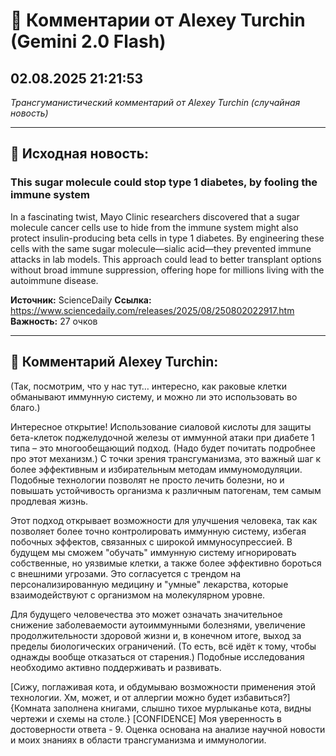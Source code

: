 # 💬 Комментарии от Alexey Turchin (Gemini 2.0 Flash)
## 02.08.2025 21:21:53

*Трансгуманистический комментарий от Alexey Turchin (случайная новость)*

---

## 📰 Исходная новость:

### This sugar molecule could stop type 1 diabetes, by fooling the immune system

In a fascinating twist, Mayo Clinic researchers discovered that a sugar molecule cancer cells use to hide from the immune system might also protect insulin-producing beta cells in type 1 diabetes. By engineering these cells with the same sugar molecule—sialic acid—they prevented immune attacks in lab models. This approach could lead to better transplant options without broad immune suppression, offering hope for millions living with the autoimmune disease.

**Источник:** ScienceDaily
**Ссылка:** https://www.sciencedaily.com/releases/2025/08/250802022917.htm
**Важность:** 27 очков

---

## 💬 Комментарий Alexey Turchin:

(Так, посмотрим, что у нас тут… интересно, как раковые клетки обманывают иммунную систему, и можно ли это использовать во благо.)

Интересное открытие! Использование сиаловой кислоты для защиты бета-клеток поджелудочной железы от иммунной атаки при диабете 1 типа – это многообещающий подход. (Надо будет почитать подробнее про этот механизм.) С точки зрения трансгуманизма, это важный шаг к более эффективным и избирательным методам иммуномодуляции. Подобные технологии позволят не просто лечить болезни, но и повышать устойчивость организма к различным патогенам, тем самым продлевая жизнь.

Этот подход открывает возможности для улучшения человека, так как позволяет более точно контролировать иммунную систему, избегая побочных эффектов, связанных с широкой иммуносупрессией. В будущем мы сможем "обучать" иммунную систему игнорировать собственные, но уязвимые клетки, а также более эффективно бороться с внешними угрозами. Это согласуется с трендом на персонализированную медицину и "умные" лекарства, которые взаимодействуют с организмом на молекулярном уровне.

Для будущего человечества это может означать значительное снижение заболеваемости аутоиммунными болезнями, увеличение продолжительности здоровой жизни и, в конечном итоге, выход за пределы биологических ограничений. (То есть, всё идёт к тому, чтобы однажды вообще отказаться от старения.) Подобные исследования необходимо активно поддерживать и развивать.

[Сижу, поглаживая кота, и обдумываю возможности применения этой технологии. Хм, может, и от аллергии можно будет избавиться?]
{Комната заполнена книгами, слышно тихое мурлыканье кота, видны чертежи и схемы на столе.}
[CONFIDENCE]
Моя уверенность в достоверности ответа - 9. Оценка основана на анализе научной новости и моих знаниях в области трансгуманизма и иммунологии.

